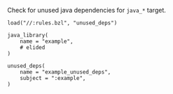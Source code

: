 Check for unused java dependencies for `java_*` target.

```BUILD.bazel
load("//:rules.bzl", "unused_deps")

java_library(
    name = "example",
    # elided
)

unused_deps(
    name = "example_unused_deps",
    subject = ":example", 
)
```